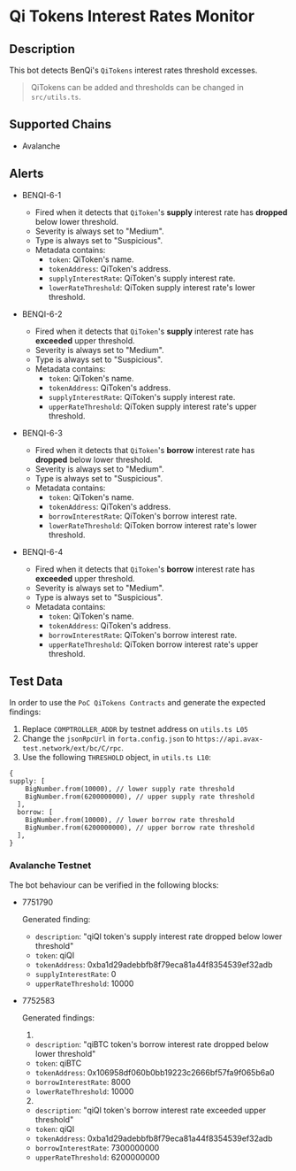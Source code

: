 # Qi Tokens Interest Rates Monitor

## Description

This bot detects BenQi's `QiTokens` interest rates threshold excesses.

> QiTokens can be added and thresholds can be changed in `src/utils.ts`.

## Supported Chains

- Avalanche

## Alerts

- BENQI-6-1

  - Fired when it detects that `QiToken`'s **supply** interest rate has **dropped** below lower threshold.
  - Severity is always set to "Medium".
  - Type is always set to "Suspicious".
  - Metadata contains:
    - `token`: QiToken's name.
    - `tokenAddress`: QiToken's address.
    - `supplyInterestRate`: QiToken's supply interest rate.
    - `lowerRateThreshold`: QiToken supply interest rate's lower threshold.

- BENQI-6-2

  - Fired when it detects that `QiToken`'s **supply** interest rate has **exceeded** upper threshold.
  - Severity is always set to "Medium".
  - Type is always set to "Suspicious".
  - Metadata contains:
    - `token`: QiToken's name.
    - `tokenAddress`: QiToken's address.
    - `supplyInterestRate`: QiToken's supply interest rate.
    - `upperRateThreshold`: QiToken supply interest rate's upper threshold.

- BENQI-6-3

  - Fired when it detects that `QiToken`'s **borrow** interest rate has **dropped** below lower threshold.
  - Severity is always set to "Medium".
  - Type is always set to "Suspicious".
  - Metadata contains:
    - `token`: QiToken's name.
    - `tokenAddress`: QiToken's address.
    - `borrowInterestRate`: QiToken's borrow interest rate.
    - `lowerRateThreshold`: QiToken borrow interest rate's lower threshold.

- BENQI-6-4
  - Fired when it detects that `QiToken`'s **borrow** interest rate has **exceeded** upper threshold.
  - Severity is always set to "Medium".
  - Type is always set to "Suspicious".
  - Metadata contains:
    - `token`: QiToken's name.
    - `tokenAddress`: QiToken's address.
    - `borrowInterestRate`: QiToken's borrow interest rate.
    - `upperRateThreshold`: QiToken borrow interest rate's upper threshold.

## Test Data

In order to use the `PoC QiTokens Contracts` and generate the expected findings:

1. Replace `COMPTROLLER_ADDR` by testnet address on `utils.ts L05`
2. Change the `jsonRpcUrl` in `forta.config.json` to `https://api.avax-test.network/ext/bc/C/rpc`.
3. Use the following `THRESHOLD` object, in `utils.ts L10`:

```
{
supply: [
    BigNumber.from(10000), // lower supply rate threshold
    BigNumber.from(6200000000), // upper supply rate threshold
  ],
  borrow: [
    BigNumber.from(10000), // lower borrow rate threshold
    BigNumber.from(6200000000), // upper borrow rate threshold
  ],
}
```

### Avalanche Testnet

The bot behaviour can be verified in the following blocks:

- 7751790

  Generated finding:

  - `description`: "qiQI token's supply interest rate dropped below lower threshold"
  - `token`: qiQI
  - `tokenAddress`: 0xba1d29adebbfb8f79eca81a44f8354539ef32adb
  - `supplyInterestRate`: 0
  - `upperRateThreshold`: 10000

- 7752583

  Generated findings:

  1.

  - `description`: "qiBTC token's borrow interest rate dropped below lower threshold"
  - `token`: qiBTC
  - `tokenAddress`: 0x106958df060b0bb19223c2666bf57fa9f065b6a0
  - `borrowInterestRate`: 8000
  - `lowerRateThreshold`: 10000

  2.

  - `description`: "qiQI token's borrow interest rate exceeded upper threshold"
  - `token`: qiQI
  - `tokenAddress`: 0xba1d29adebbfb8f79eca81a44f8354539ef32adb
  - `borrowInterestRate`: 7300000000
  - `upperRateThreshold`: 6200000000
